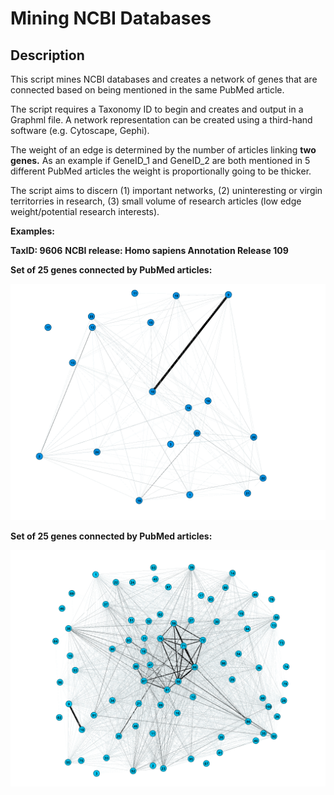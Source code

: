 # Mining NCBI Databases

## Description

This script mines NCBI databases and creates a network of genes that are connected based on being mentioned in the same PubMed article. 

The script requires a Taxonomy ID to begin and creates and output in a Graphml file. A network representation can be created using a third-hand software (e.g. Cytoscape, Gephi).

The weight of an edge is determined by the number of articles linking **two genes.** As an example if GeneID_1 and GeneID_2 are both mentioned in 5 different PubMed articles the weight is proportionally going to be thicker. 

The script aims to discern (1) important networks, (2) uninteresting or virgin territorries in research, (3) small volume of research articles (low edge weight/potential research interests).

**Examples:**

**TaxID: 9606**
**NCBI release: Homo sapiens Annotation Release 109**

**Set of 25 genes connected by PubMed articles:**

![Set of 25 genes connected by PubMed articles:](https://github.com/BalintSzucs/systems_biology_biological_models/blob/Mining_NCBI_Databases/Mining_NCBI_databases/sample_dataset1.png)


**Set of 25 genes connected by PubMed articles:**

![Set of 100 genes connected by PubMed articles:](https://github.com/BalintSzucs/systems_biology_biological_models/blob/Mining_NCBI_Databases/Mining_NCBI_databases/sample_network_100_genes.png)